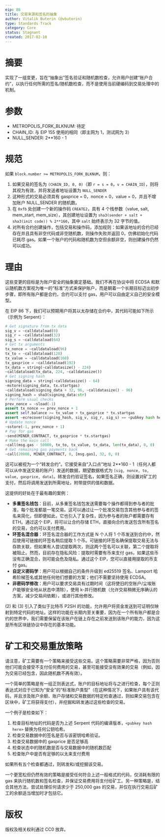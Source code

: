 ```yaml
---
eip: 86
title: 交易来源和签名的抽象
author: Vitalik Buterin (@vbuterin)
type: Standards Track
category: Core
status: Stagnant
created: 2017-02-10
---
```


# 摘要

实现了一组变更，旨在“抽象出”签名验证和随机数检查，允许用户创建“账户合约”，以执行任何所需的签名/随机数检查，而不是使用当前硬编码到交易处理中的机制。

# 参数

* METROPOLIS_FORK_BLKNUM: 待定
* CHAIN_ID: 与 EIP 155 使用的相同（即主网为 1，测试网为 3）
* NULL_SENDER: 2**160 - 1

# 规范

如果 `block.number >= METROPOLIS_FORK_BLKNUM`，则：
1. 如果交易的签名为 `(CHAIN_ID, 0, 0)`（即 `r = s = 0`，`v = CHAIN_ID`），则将其视为有效，并将发送者地址设置为 `NULL_SENDER`
2. 这种形式的交易必须具有 gasprice = 0，nonce = 0，value = 0，并且不增加账户 NULL_SENDER 的随机数。
3. 在 `0xfb` 处创建一个新的操作码 `CREATE2`，具有 4 个栈参数（value, salt, mem_start, mem_size），其创建地址设置为 `sha3(sender + salt + sha3(init code)) % 2**160`，其中 `salt` 始终表示为 32 字节的值。
4. 对所有合约创建操作，包括交易和操作码，添加规则：如果该地址的合约已经存在并且具有非空代码或非空随机数，则操作失败并返回 0，仿佛初始化代码已耗尽 gas。如果一个账户的代码和随机数为空但余额非空，则创建操作仍然可以成功。

# 理由

这些变更的目标是为账户安全的抽象奠定基础。我们不再在协议中将 ECDSA 和默认随机数方案视为唯一的“标准”方式来保护账户，而是朝着一个长期目标迈出初步步骤，即所有账户都是合约，合约可以支付 gas，用户可以自由定义自己的安全模型。

在 EIP 86 下，我们可以预期用户将其以太存储在合约中，其代码可能如下所示（示例为 Serpent）：

```python
# Get signature from tx data
sig_v = ~calldataload(0)
sig_r = ~calldataload(32)
sig_s = ~calldataload(64)
# Get tx arguments
tx_nonce = ~calldataload(96)
tx_to = ~calldataload(128)
tx_value = ~calldataload(160)
tx_gasprice = ~calldataload(192)
tx_data = string(~calldatasize() - 224)
~calldataload(tx_data, 224, ~calldatasize())
# Get signing hash
signing_data = string(~calldatasize() - 64)
~mstore(signing_data, tx.startgas)
~calldataload(signing_data + 32, 96, ~calldatasize() - 96)
signing_hash = sha3(signing_data:str)
# Perform usual checks
prev_nonce = ~sload(-1)
assert tx_nonce == prev_nonce + 1
assert self.balance >= tx_value + tx_gasprice * tx.startgas
assert ~ecrecover(signing_hash, sig_v, sig_r, sig_s) == <pubkey hash here>
# Update nonce
~sstore(-1, prev_nonce + 1)
# Pay for gas
~send(MINER_CONTRACT, tx_gasprice * tx.startgas)
# Make the main call
~call(msg.gas - 50000, tx_to, tx_value, tx_data, len(tx_data), 0, 0)
# Get remaining gas payments back
~call(20000, MINER_CONTRACT, 0, [msg.gas], 32, 0, 0)
```

这可以被视为一个“转发合约”。它接受来自“入口点”地址 2**160 - 1（任何人都可以从中发送交易的账户）发送的数据，期望数据格式为 `[sig, nonce, to, value, gasprice, data]`。转发合约验证签名，如果签名正确，则设置对矿工的支付，然后将调用发送到所需地址，附带提供的值和数据。

这提供的好处在于最有趣的案例：

- **多重签名钱包**：目前，从多重签名钱包发送需要每个操作都得到参与者的批准，每个批准都是一笔交易。这可以通过让一个批准交易包含其他参与者的签名来简化，但即便如此，它也引入了复杂性，因为参与者的账户都需要存有 ETH。通过这个 EIP，将可以让合约存储 ETH，直接向合约发送包含所有签名的交易，合约可以支付费用。
- **环签名混合器**：环签名混合器的工作方式是 N 个人将 1 个币发送到合约中，然后使用可链接的环签名稍后提取 1 个币。可链接的环签名确保提取交易无法与存款关联，但如果有人尝试提取两次，则这两个签名可以关联，第二个提取将被阻止。然而，目前存在隐私风险：提取时需要有币来支付 gas，如果这些币没有正确混合，则可能会危及隐私。通过这个 EIP，您可以直接用提取的币支付 gas。
- **自定义密码学**：用户可以根据自己的条件升级到 ed25519 签名、Lamport 哈希阶梯签名或其他任何他们想要的方案；他们不需要坚持使用 ECDSA。
- **非密码学修改**：用户可以要求交易具有过期时间（这将使旧的空账户/尘埃账户能够安全地从状态中清除），使用 k-并行随机数（允许交易稍微无序确认的方案，减少交易间依赖），或进行其他修改。

(2) 和 (3) 引入了类似于比特币 P2SH 的功能，允许用户将资金发送到可证明仅映射到特定代码的地址。这样的功能在长期内至关重要，因为在一个所有账户都是合约的世界中，我们需要保留在该账户在链上存在之前发送到该账户的能力，因为这是所有区块链协议中存在的基本功能。

# 矿工和交易重放策略

请注意，矿工需要有一个策略来接受这些交易。这个策略需要非常严格，因为否则他们可能会接受不支付任何费用的交易，甚至可能接受没有效果的交易（例如，因为交易已经包含，因此随机数不再有效）。

一个简单的策略是有一组正则表达式，账户的目标地址将与之进行检查，每个正则表达式对应于已知为“安全”的“标准账户类型”（在这种情况下，如果账户具有该代码，并且涉及账户余额、账户存储和交易数据的特定检查通过，则如果交易包含在区块中，矿工将获得支付），并挖掘和转发通过这些检查的交易。

一个例子是检查如下：

1. 检查目标地址的代码是否为上述 Serpent 代码的编译版本，`<pubkey hash here>` 替换为任何公钥哈希。
2. 检查交易数据中的签名是否与该密钥哈希验证。
3. 检查交易数据中的 gasprice 是否足够高
4. 检查状态中的随机数是否与交易数据中的随机数匹配
5. 检查账户中是否有足够的以太来支付费用

如果所有五个检查都通过，则转发和/或挖掘该交易。

一个更宽松但仍然有效的策略是接受任何符合上述一般格式的代码，仅消耗有限的 gas 来执行随机数和签名检查，并保证交易费用将支付给矿工。另一种策略是，结合其他方法，尝试处理任何请求少于 250,000 gas 的交易，并仅在执行交易后矿工的余额适当增加时才包括它。

# 版权

版权及相关权利通过 CC0 放弃。